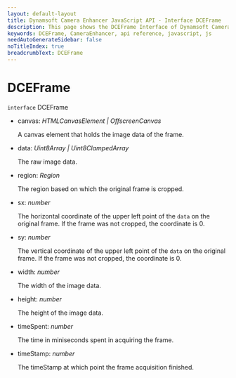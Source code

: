 ```yaml
---
layout: default-layout
title: Dynamsoft Camera Enhancer JavaScript API - Interface DCEFrame
description: This page shows the DCEFrame Interface of Dynamsoft Camera Enhancer JavaScript SDK.
keywords: DCEFrame, CameraEnhancer, api reference, javascript, js
needAutoGenerateSidebar: false
noTitleIndex: true
breadcrumbText: DCEFrame
---
```


# DCEFrame

`interface` DCEFrame

* canvas: *HTMLCanvasElement | OffscreenCanvas*

  A canvas element that holds the image data of the frame.

* data: *Uint8Array | Uint8ClampedArray*

  The raw image data.

* region: *Region*

  The region based on which the original frame is cropped.

* sx: *number*

  The horizontal coordinate of the upper left point of the `data` on the original frame. If the frame was not cropped, the coordinate is 0.

* sy: *number*

  The vertical coordinate of the upper left point of the `data` on the original frame. If the frame was not cropped, the coordinate is 0.

* width: *number*

  The width of the image data.

* height: *number*

  The height of the image data.

* timeSpent: *number*

  The time in miniseconds spent in acquiring the frame.

* timeStamp: *number*

  The timeStamp at which point the frame acquisition finished.
